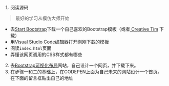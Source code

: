 


1.  阅读源码
 > 最好的学习从模仿大师开始

  - 去[Start Bootstrap](https://startbootstrap.com/template-categories/all/)下载一个自己喜欢的Bootstrap模板（或者[ Creative Tim](http://www.creative-tim.com/bootstrap-themes) 下载）
  - 用[Visual Studio Code](https://code.visualstudio.com/)编辑器打开刚刚下载的模板
  - 阅读`index.html`页面
  - 弄懂该网页调用的CSS样式都有哪些
2. 去[Bootstrap可视化布局](http://ibootstrap.butterfly.mopaasapp.com/)网站，自己设计一个网页，并下载下来。
3. 在步骤一和二的基础上，在CODEPEN上面为自己未来的网站设计一个首页。在下面的留言框贴出自己的地址
